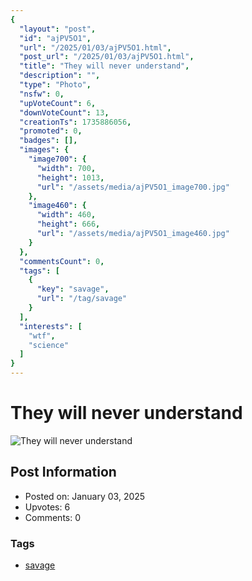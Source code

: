 ```yaml
---
{
  "layout": "post",
  "id": "ajPV5O1",
  "url": "/2025/01/03/ajPV5O1.html",
  "post_url": "/2025/01/03/ajPV5O1.html",
  "title": "They will never understand",
  "description": "",
  "type": "Photo",
  "nsfw": 0,
  "upVoteCount": 6,
  "downVoteCount": 13,
  "creationTs": 1735886056,
  "promoted": 0,
  "badges": [],
  "images": {
    "image700": {
      "width": 700,
      "height": 1013,
      "url": "/assets/media/ajPV5O1_image700.jpg"
    },
    "image460": {
      "width": 460,
      "height": 666,
      "url": "/assets/media/ajPV5O1_image460.jpg"
    }
  },
  "commentsCount": 0,
  "tags": [
    {
      "key": "savage",
      "url": "/tag/savage"
    }
  ],
  "interests": [
    "wtf",
    "science"
  ]
}
---
```


# They will never understand

![They will never understand](/assets/media/ajPV5O1_image700.jpg)

## Post Information

- Posted on: January 03, 2025
- Upvotes: 6
- Comments: 0

### Tags

- [savage](/tag/savage)

